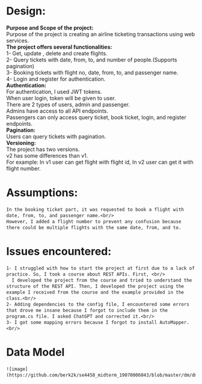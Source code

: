 # Design:
   **Purpose and Scope of the project:** <br/>
    Purpose of the project is creating an airline ticketing transactions using web services.<br/>
   **The project offers several functionalities:**<br/>
      1- Get, update , delete and create flights.<br/>
      2- Query tickets with date, from, to, and number of people.(Supports pagination)<br/>
      3- Booking tickets with flight no, date, from, to, and passenger name.<br/>
      4- Login and register for authentication.<br/>
 **Authentication:**<br/>
    For authentication, I used JWT tokens.<br/>
    When user login, token will be given to user.<br/>
    There are 2 types of users, admin and passenger.<br/>
    Admins have access to all API endpoints.<br/>
    Passengers can only access query ticket, book ticket, login, and register endpoints.<br/>
  **Pagination:**<br/>
    Users can query tickets with pagination.<br/>
  **Versioning:**  <br/>
    The project has two versions.<br/>
    v2 has some differences than v1. <br/>
    For example: In v1 user can get flight with flight id, In v2 user can get it with flight number.<br/>
    
 # Assumptions:
    In the booking ticket part, it was requested to book a flight with date, from, to, and passenger name.<br/>
    However, I added a flight number to prevent any confusion because there could be multiple flights with the same date, from, and to.

 # Issues encountered:
    1- I struggled with how to start the project at first due to a lack of practice. So, I took a course about REST APIs. First, <br/>
      I developed the project from the course and tried to understand the structure of the REST API. Then, I developed the project using the example I received from the course and the example provided in the class.<br/>
    2- Adding dependencies to the config file, I encountered some errors that drove me insane because I forgot to include them in the program.cs file. I asked ChatGPT and corrected it.<br/>
    3- I got some mapping errors because I forgot to install AutoMapper.<br/>


# Data Model

    ![image](https://github.com/berk2k/se4458_midterm_19070006043/blob/master/dm/dm.JPG)

